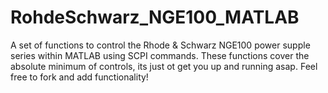 # RohdeSchwarz_NGE100_MATLAB
A set of functions to control the Rhode &amp; Schwarz NGE100 power supple series within MATLAB using SCPI commands. These functions cover the absolute minimum of controls, its just ot get you up and running asap. Feel free to fork and add functionality! 
